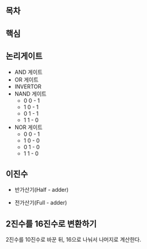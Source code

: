 ## 목차

## 핵심

## 논리게이트
- AND 게이트
- OR 게이트
- INVERTOR
- NAND 게이트
    - 0 0 -  1
    - 1 0 -  1
    - 0 1 -  1
    - 1 1 -  0
- NOR 게이트
    - 0 0 - 1
    - 1 0 - 0
    - 0 1 - 0
    - 1 1 - 0

## 이진수
- 반가산기(Half - adder)

- 전가산기(Full - adder)

## 2진수를 16진수로 변환하기
2진수를 10진수로 바꾼 뒤, 16으로 나눠서 나머지로 계산한다.